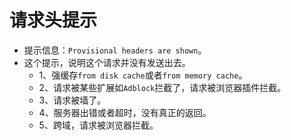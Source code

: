 # 请求头提示
* 提示信息：`Provisional headers are shown`。
* 这个提示，说明这个请求并没有发送出去。
    - 1、强缓存`from disk cache`或者`from memory cache`。
    - 2、请求被某些扩展如`Adblock`拦截了，请求被浏览器插件拦截。
    - 3、请求被墙了。
    - 4、服务器出错或者超时，没有真正的返回。
    - 5、跨域，请求被浏览器拦截。

